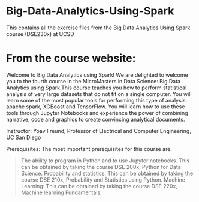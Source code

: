 # Big-Data-Analytics-Using-Spark
This contains all the exercise files from the Big Data Analytics Using Spark course (DSE230x) at UCSD 


# From the course website:

Welcome to Big Data Analytics using Spark!
We are delighted to welcome you to the fourth course in the MicroMasters in Data Science: Big Data Analytics using Spark.This course teaches you how to perform statistical analysis of very large datasets that do not fit on a single computer. You will learn some of the most popular tools for performing this type of analysis: apache spark, XGBoost and TensorFlow. You will learn how to use these tools through Jupyter Notebooks and experience the power of combining narrative, code and graphics to create convincing analytical documents.


Instructor:
Yoav Freund, Professor of Electrical and Computer Engineering, UC San Diego

Prerequisites:
The most important prerequisites for this course are:

> The ability to program in Python and to use Jupyter notebooks. This can be obtained by taking the course DSE 200x, Python for Data Science.
> Probability and statistics. This can be obtained by taking the course DSE 210x, Probability and Statistics using Python.
> Machine Learning: This can be obtained by taking the course DSE 220x, Machine learning Fundamentals.
